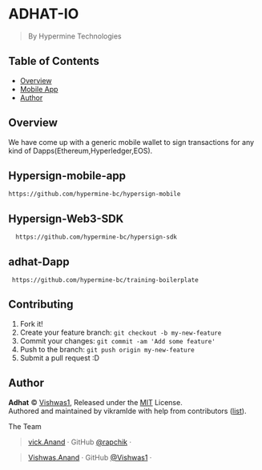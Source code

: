 # ADHAT-IO 

> By Hypermine Technologies

## Table of Contents

<!-- toc -->

- [Overview](#user-content-overview)
- [Mobile App](#user-content-mobile-app)
- [Author](#author)

<!-- tocstop -->

## Overview

We have come up with a generic mobile wallet to sign transactions for any kind of Dapps(Ethereum,Hyperledger,EOS).

## Hypersign-mobile-app
 
 ```
 https://github.com/hypermine-bc/hypersign-mobile
  ```

## Hypersign-Web3-SDK
 
```
  https://github.com/hypermine-bc/hypersign-sdk
  ```

## adhat-Dapp
 
 ```
  https://github.com/hypermine-bc/training-boilerplate
  ```

## Contributing

1. Fork it!
2. Create your feature branch: `git checkout -b my-new-feature`
3. Commit your changes: `git commit -am 'Add some feature'`
4. Push to the branch: `git push origin my-new-feature`
5. Submit a pull request :D

## Author

**Adhat** © [Vishwas1](https://github.com/Vishwas1), Released under the [MIT](./LICENSE) License.<br>
Authored and maintained by vikramIde with help from contributors ([list](Vishwas1/voting-daap-2017/graphs/contributors)).

The Team 

> [vick.Anand](https://facebook.com/vikramabhushan) · GitHub [@rapchik](https://github.com/vikramIde) · 

> [Vishwas.Anand](https://facebook.com/vikramabhushan) · GitHub [@Vishwas1](https://github.com/Vishwas1) · 

